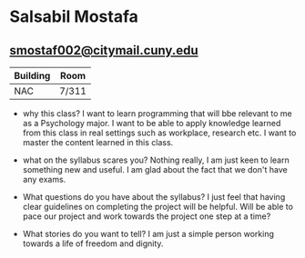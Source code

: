 # Salsabil Mostafa
## smostaf002@citymail.cuny.edu

| Building | Room |
| --- | ---- |
| NAC | 7/311|

* why this class? I want to learn programming that will bbe relevant to me as a Psychology major. I want to be able to apply knowledge learned from this class in real settings such as workplace, research etc. I want to master the content learned in this class.

* what on the syllabus scares you? Nothing really, I am just keen to learn something new and useful. I am glad about the fact that we don't have any exams.

* What questions do you have about the syllabus? I just feel that having clear guidelines on completing the project will be helpful. Will be able to pace our project and work towards the project one step at a time?


* What stories do you want to tell? I am just a simple person working towards a life of freedom and dignity.
